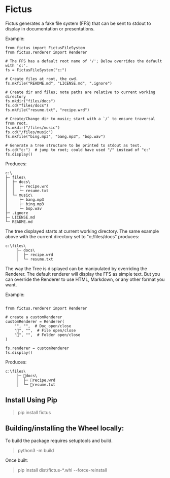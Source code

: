 # Fictus

Fictus generates a fake file system (FFS) that can be sent to stdout to display in 
documentation or presentations.

Example:
```
from fictus import FictusFileSystem
from fictus.renderer import Renderer

# The FFS has a default root name of '/'; Below overrides the default with 'c:'.
fs = FictusFileSystem("c:")

# Create files at root, the cwd.
fs.mkfile("README.md", "LICENSE.md", ".ignore")

# Create dir and files; note paths are relative to current working directory
fs.mkdir("files/docs")  
fs.cd("files/docs")     
fs.mkfile("resume.txt", "recipe.wrd")

# Create/Change dir to music; start with a `/` to ensure traversal from root.
fs.mkdir("/files/music")
fs.cd("/files/music")
fs.mkfile("bing.mp3", "bang.mp3", "bop.wav")

# Generate a tree structure to be printed to stdout as text.
fs.cd("c:")  # jump to root; could have used "/" instead of "c:"
fs.display()
```
Produces:
```
c:\
├─ files\
│  ├─ docs\
│  │  ├─ recipe.wrd
│  │  └─ resume.txt
│  └─ music\
│     ├─ bang.mp3
│     ├─ bing.mp3
│     └─ bop.wav
├─ .ignore
├─ LICENSE.md
└─ README.md
```

The tree displayed starts at current working directory. The same example
above with the current directory set to "c:/files/docs" produces:
```
c:\files\
     ├─ docs\
     │  ├─ recipe.wrd
     │  └─ resume.txt
```
The way the Tree is displayed can be manipulated by overriding the Renderer.
The default renderer will display the FFS as simple text.  But you can override
the Renderer to use HTML, Markdown, or any other format you want.

Example:
```

from fictus.renderer import Renderer

# create a customRenderer
customRenderer = Renderer(
    "", "",  # Doc open/close
    "📄", "",  # File open/close
    "📁", "",  # Folder open/close
)

fs.renderer = customRenderer
fs.display()
```
Produces:
```
c:\files\
     ├─ 📁docs\
     │  ├─ 📄recipe.wrd
     │  └─ 📄resume.txt
```

## Install Using Pip
>pip install fictus

## Building/installing the Wheel locally:
To build the package requires setuptools and build.
>python3 -m build

Once built:
>pip install dist/fictus-*.whl --force-reinstall
